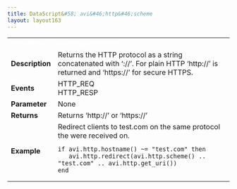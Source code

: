 ```yaml
---
title: DataScript&#58; avi&#46;http&#46;scheme
layout: layout163
---
```

<table class="table table-hover table table-bordered table-hover">  
<tbody>       
<tr>   
<td><span style="color: white; font-size: medium;"><strong>Function</strong></span></td>
<td><span style="color: white;"><b>avi.http.scheme()</b></span></td>
</tr>
<tr>   
<td><span style="font-size: medium;"><strong>Description</strong></span></td>
<td>Returns the HTTP protocol as a string concatenated with ‘://’. For plain HTTP ‘http://’ is returned and ‘https://’ for secure HTTPS.</td>
</tr>
<tr>   
<td><span style="font-size: medium;"><strong>Events</strong></span></td>
<td>HTTP_REQ<br> HTTP_RESP</td>
</tr>
<tr>   
<td><span style="font-size: medium;"><strong>Parameter</strong></span></td>
<td>None</td>
</tr>
<tr>   
<td><span style="font-size: medium;"><strong>Returns</strong></span></td>
<td>Returns ‘http://’ or ‘https://’</td>
</tr>
<tr>   
<td><span style="font-size: medium;"><strong>Example</strong></span></td>
<td>Redirect clients to test.com on the same protocol the were received on.<br> 
<!-- Crayon Syntax Highlighter v2.7.1 --> <pre><code class="language-lua">if avi.http.hostname() ~= "test.com" then
   avi.http.redirect(avi.http.scheme() .. "test.com" .. avi.http.get_uri())
end</code></pre> 
<!-- [Format Time: 0.0034 seconds] --></td>
</tr>
</tbody>
</table> 